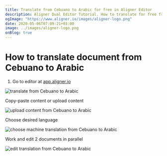 ```yaml
---
title: Translate from Cebuano to Arabic for free in Aligner Editor
description: Aligner Dual Editor Tutorial. How to translate for free from Cebuano to Arabic. Aligner is multilingual document management platform. 
ogImage: "https://www.aligner.io/images/aligner-logo.png"
date: 2020-05-06T07:09:21+03:00
image: ../images/aligner-logo.png
onBlog: true
---
```


# How to translate document from Cebuano to Arabic

1. Go to editor at [app.aligner.io](https://app.aligner.io "Aligner App web page")

![translate from Cebuano to Arabic](../aligner-blank-editor.png "translate from Cebuano to Arabic")

Copy-paste content or upload content

![upload content from Cebuano to Arabic](../aligner-uploaded-document.png "upload content from Cebuano to Arabic")

Choose desired language

![choose machine translation from Cebuano to Arabic](../aligner-language-dropdown.png "choose machine translation from Cebuano to Arabic")

Work and edit 2 documents in parallel

![edit translation from Cebuano to Arabic](../aligner-double-sitded-editor.png "edit translation from Cebuano to Arabic")

